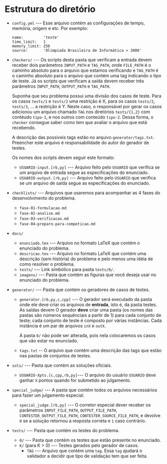 Estrutura do diretório
======================

* `config.yml` --- Esse arquivo contém as configurações de tempo, 
  memória, origem e etc. Por exemplo:
      
      name:         'teste'
      time_limit:   1
      memory_limit: 256
      source:       'Olimpíada Brasileira de Informática > 2000'

* `checkers/` --- Os scripts desta pasta que verificam a entrada devem 
  receber dois parâmetros `INPUT_PATH` e `TAG_PATH`, onde `FILE_PATH` é 
  o caminho absoluto para o arquivo que estamos verificando e `TAG_PATH` 
  é o caminho absoluto para o arquivo que contém uma tag indicando o 
  tipo de teste. Já os scripts que verificam a saída devem receber três 
  parâmetros `INPUT_PATH`, `OUTPUT_PATH` e `TAG_PATH`.
  
  Suponha que seu problema possui uma divisão dos casos de teste. Para os
  casos `tests/1` e `tests/2` uma restrição é X, para os casos `tests/2`,
  `tests/3`, ... a restrição é Y. Neste caso, o responsável por gerar os casos
  adicionou um arquivo chamado `TAG` nos diretórios `tests/{1,2}` com
  contéudo `tipo-1`, e nos outros com conteúdo `tipo-2`. Dessa forma, o
  `checker` consegue saber como tem que avaliar o arquivo que está recebendo.

  A descrição das possíveis tags estão no arquivo `generator/tags.txt`.
  Preencher este arquivo é responsabilidade do autor do gerador de testes.
  
  Os nomes dos scripts devem seguir este formato:

  * `USUARIO-input.[rb,py]` --- Arquivo feito pelo `USUARIO` que verifica se
    um arquivo de entrada segue as especificações do enunciado.
  * `USUARIO-output.[rb,py]` --- Arquivo feito pelo `USUARIO` que verifica se
    um arquivo de saída segue as especificações do enunciado.

* `checklists/` --- Arquivos que usaremos para acompanhar as 4 fases do desenvolvimento do problema.
  * `fase-01-formulacao.md`
  * `fase-02-analise.md`
  * `fase-03-verificacao.md`
  * `fase-04-preparo-para-competicao.md`

* `docs/`
  * `enunciado.tex` --- Arquivo no formato LaTeX que contém o enunciado 
    do problema.
  * `descricao.tex` --- Arquivo no formato LaTeX que contém uma 
    descrição (sem história) do problema e pelo menos uma idéia de como 
    resolver o problema.
  * `tests/` --- Link simbólico para pasta `tests/0/`.
  * `imagens/` --- Pasta que contém as figuras que você deseja usar no
    enunciado do problema.

* `generator/` --- Pasta que contém os geradores de casos de testes. 
  * `generator.[rb,py,c,cpp]` --- O gerador será executado da pasta onde 
    ele deve criar os arquivos de **entrada**, isto é, da pasta testes.  
    As saídas devem O gerador **deve** criar uma pasta (os nomes das 
    pastas são números sequênciais a partir de 1) para cada conjunto de 
    teste; cada conjunto de teste é composto por várias instâncias. Cada 
    instância é um par de arquivos `inX` e `outX`.
    
    A pasta `0/` não pode ser alterada, pois nela colocaremos os casos que vão 
    estar no enunciado.
  * `tags.txt` -- O arquivo que contém uma descrição das tags que estão nas
    pastas de conjuntos de testes.
* `sols/` --- Pasta que contém as soluções oficiais.
  * `USUARIO-Xpts.[c,cpp,rb,py]`--- O arquivo do usuário `USUARIO` deve ganhar
    `X` pontos quando for submetido ao julgamento.
* `special_judge/` --- A pasta que contém todos os arquivos necessários para
  fazer um julgamento especial.
  * `special_judge.[rb,py]` --- O corretor especial dever receber os
    parâmetros `INPUT_FILE_PATH`, `OUTPUT_FILE_PATH`,
    `CONTESTER_OUTPUT_FILE_PATH`, `CONTESTER_SOURCE_FILE_PATH`, e devolve `0`
    se a solução retornou a resposta correta e `1` caso contrário.
* `tests/` --- Pasta que contém os testes do problema.
  * `0/` --- Pasta que contém os testes que estão presente no enunciado.
  * `K/` (para K > 0) --- Testes gerados pelo gerador de casos.
    * `TAG` --- Arquivo que contém uma `tag`. Essa `tag` ajudará o validador a
      decidir que tipo de validação tem que ser feita.

